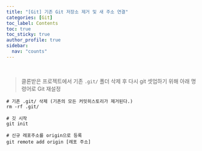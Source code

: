 ```yaml
---
title: "[Git] 기존 Git 저장소 제거 및 새 주소 연결"
categories: [Git]
toc_label: Contents
toc: true
toc_sticky: true
author_profile: true
sidebar:
  nav: "counts"
---
```


<br>

> 클론받은 프로젝트에서 기존 `.git/` 폴더 삭제 후 다시 git 셋업하기 위해 아래 명령어로 Git 재설정

```shell
# 기존 .git/ 삭제 (기존의 모든 커밋히스토리가 제거된다.)
rm -rf .git/

# 깃 시작
git init

# 신규 레포주소를 origin으로 등록
git remote add origin [레포 주소]
```

<br>
